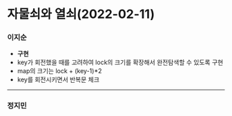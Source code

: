# 자물쇠와 열쇠(2022-02-11)
### 이지순
* **구현**
* key가 회전했을 때를 고려하여 lock의 크기를 확장해서 완전탐색할 수 있도록 구현
* map의 크기는 lock + (key-1)*2
* key를 회전시키면서 반복문 체크

---
### 정지민
